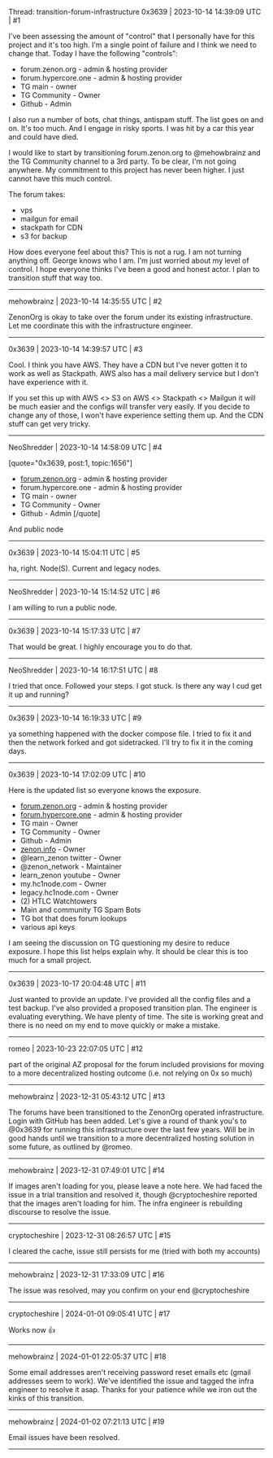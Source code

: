 Thread: transition-forum-infrastructure
0x3639 | 2023-10-14 14:39:09 UTC | #1

I've been assessing the amount of "control" that I personally have for this project and it's too high.  I'm a single point of failure and I think we need to change that.  Today I have the following "controls":

- forum.zenon.org - admin & hosting provider
- forum.hypercore.one - admin & hosting provider
- TG main - owner
- TG Community - Owner
- Github - Admin

I also run a number of bots, chat things, antispam stuff.  The list goes on and on.  It's too much.  And I engage in risky sports.  I was hit by a car this year and could have died.  

I would like to start by transitioning forum.zenon.org to @mehowbrainz and the TG Community channel to a 3rd party.   To be clear, I'm not going anywhere.  My commitment to this project has never been higher.  I just cannot have this much control.  

The forum takes:
- vps
- mailgun for email
- stackpath for CDN
- s3 for backup

How does everyone feel about this?  This is not a rug.  I am not turning anything off.  George knows who I am.  I'm just worried about my level of control.  I hope everyone thinks I've been a good and honest actor.  I plan to transition stuff that way too.

-------------------------

mehowbrainz | 2023-10-14 14:35:55 UTC | #2

ZenonOrg is okay to take over the forum under its existing infrastructure. Let me coordinate this with the infrastructure engineer.

-------------------------

0x3639 | 2023-10-14 14:39:57 UTC | #3

Cool.  I think you have AWS.  They have a CDN but I've never gotten it to work as well as Stackpath.  AWS also has a mail delivery service but I don't have experience with it.  

If you set this up with AWS <> S3 on AWS <> Stackpath <> Mailgun it will be much easier and the configs will transfer very easily.  If you decide to change any of those, I won't have experience setting them up.  And the CDN stuff can get very tricky.

-------------------------

NeoShredder | 2023-10-14 14:58:09 UTC | #4

[quote="0x3639, post:1, topic:1656"]
* [forum.zenon.org](http://forum.zenon.org) - admin & hosting provider
* forum.hypercore.one - admin & hosting provider
* TG main - owner
* TG Community - Owner
* Github - Admin
[/quote]

And public node

-------------------------

0x3639 | 2023-10-14 15:04:11 UTC | #5

ha, right.  Node(S).  Current and legacy nodes.

-------------------------

NeoShredder | 2023-10-14 15:14:52 UTC | #6

I am willing to run a public node.

-------------------------

0x3639 | 2023-10-14 15:17:33 UTC | #7

That would be great.  I highly encourage you to do that.

-------------------------

NeoShredder | 2023-10-14 16:17:51 UTC | #8

I tried that once. Followed your steps. I got stuck. Is there any way I cud get it up and running?

-------------------------

0x3639 | 2023-10-14 16:19:33 UTC | #9

ya something happened with the docker compose file.  I tried to fix it and then the network forked and got sidetracked.  I'll try to fix it in the coming days.

-------------------------

0x3639 | 2023-10-14 17:02:09 UTC | #10

Here is the updated list so everyone knows the exposure. 

* [forum.zenon.org](http://forum.zenon.org/) - admin & hosting provider
* [forum.hypercore.one](https://forum.hypercore.one) - admin & hosting provider
* TG main - Owner
* TG Community - Owner
* Github - Admin
* [zenon.info](https://zenon.info) - Owner
* @learn_zenon twitter - Owner
* @zenon_network - Maintainer
* learn_zenon youtube - Owner
* my.hc1node.com - Owner
* legacy.hc1node.com - Owner
* (2) HTLC Watchtowers
* Main and community TG Spam Bots
* TG bot that does forum lookups
* various api keys

I am seeing the discussion on TG questioning my desire to reduce exposure.  I hope this list helps explain why.  It should be clear this is too much for a small project.

-------------------------

0x3639 | 2023-10-17 20:04:48 UTC | #11

Just wanted to provide an update.  I've provided all the config files and a test backup.  I've also provided a proposed transition plan.  The engineer is evaluating everything.  We have plenty of time.  The site is working great and there is no need on my end to move quickly or make a mistake.

-------------------------

romeo | 2023-10-23 22:07:05 UTC | #12

part of the original AZ proposal for the forum included provisions for moving to a more decentralized hosting outcome (i.e. not relying on 0x so much)

-------------------------

mehowbrainz | 2023-12-31 05:43:12 UTC | #13

The forums have been transitioned to the ZenonOrg operated infrastructure. Login with GitHub has been added. Let's give a round of thank you's to @0x3639 for running this infrastructure over the last few years. Will be in good hands until we transition to a more decentralized hosting solution in some future, as outlined by @romeo.

-------------------------

mehowbrainz | 2023-12-31 07:49:01 UTC | #14

If images aren't loading for you, please leave a note here. We had faced the issue in a trial transition and resolved it, though @cryptocheshire reported that the images aren't loading for him. The infra engineer is rebuilding discourse to resolve the issue.

-------------------------

cryptocheshire | 2023-12-31 08:26:57 UTC | #15

I cleared the cache, issue still persists for me (tried with both my accounts)

-------------------------

mehowbrainz | 2023-12-31 17:33:09 UTC | #16

The issue was resolved, may you confirm on your end @cryptocheshire

-------------------------

cryptocheshire | 2024-01-01 09:05:41 UTC | #17

Works now 👍

-------------------------

mehowbrainz | 2024-01-01 22:05:37 UTC | #18

Some email addresses aren't receiving password reset emails etc (gmail addresses seem to work). We've identified the issue and tagged the infra engineer to resolve it asap. Thanks for your patience while we iron out the kinks of this transition.

-------------------------

mehowbrainz | 2024-01-02 07:21:13 UTC | #19

Email issues have been resolved.

-------------------------

